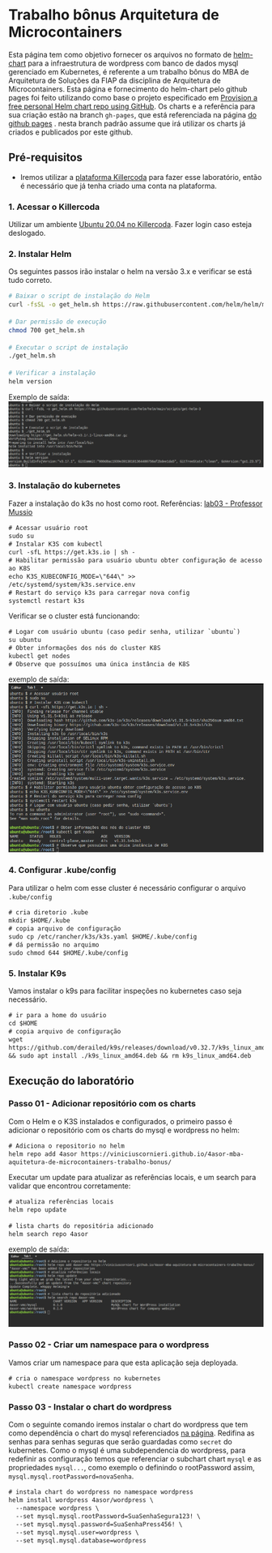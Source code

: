 # Trabalho bônus Arquitetura de Microcontainers

Esta página tem como objetivo fornecer os arquivos no formato de [helm-chart](https://helm.sh/) para a infraestrutura de wordpress com banco de dados mysql gerenciado em Kubernetes, é referente a um trabalho bônus do MBA de Arquitetura de Soluções da FIAP da disciplina de Arquitetura de Microcontainers. Esta página e fornecimento do helm-chart pelo github pages foi feito utilizando como base o projeto especificado em [Provision a free personal Helm chart repo using GitHub](https://medium.com/@gerkElznik/provision-a-free-personal-helm-chart-repo-using-github-583b668d9ba4). Os charts e a referência para sua criação estão na branch `gh-pages`, que está referenciada na página [do github pages](https://viniciuscornieri.github.io/4asor-mba-aquitetura-de-microcontainers-trabalho-bonus/)
. nesta branch padrão assume que irá utilizar os charts já criados e publicados por este github.

## Pré-requisitos

* Iremos utilizar a [plataforma Killercoda](https://killercoda.com/) para fazer esse laboratório, então é necessário que já tenha criado uma conta na plataforma. 

### 1. Acessar o Killercoda 

Utilizar um ambiente [Ubuntu 20.04 no Killercoda](https://killercoda.com/playgrounds/scenario/ubuntu). Fazer login caso esteja deslogado.

### 2. Instalar Helm

Os seguintes passos irão instalar o helm na versão 3.x e verificar se está tudo correto.

```sh
# Baixar o script de instalação do Helm
curl -fsSL -o get_helm.sh https://raw.githubusercontent.com/helm/helm/main/scripts/get-helm-3

# Dar permissão de execução
chmod 700 get_helm.sh

# Executar o script de instalação
./get_helm.sh

# Verificar a instalação
helm version

```

Exemplo de saída:
![prereq-install-helm-out](docs/prereq-install-helm-out.png)

### 3. Instalação do kubernetes

Fazer a instalação do k3s no host como root. Referências: [lab03 - Professor Mussio](https://github.com/lmussio/lab-container-linux/tree/main/lab03)

```shell
# Acessar usuário root
sudo su
# Instalar K3S com kubectl
curl -sfL https://get.k3s.io | sh -
# Habilitar permissão para usuário ubuntu obter configuração de acesso ao K8S
echo K3S_KUBECONFIG_MODE=\"644\" >> /etc/systemd/system/k3s.service.env
# Restart do serviço k3s para carregar nova config
systemctl restart k3s
```
Verificar se o cluster está funcionando:
```shell
# Logar com usuário ubuntu (caso pedir senha, utilizar `ubuntu`)
su ubuntu
# Obter informações dos nós do cluster K8S
kubectl get nodes
# Observe que possuímos uma única instância de K8S
```

exemplo de saída:
![exemplo de saída install k3s](docs/prereq-install-k3s-out.png)

### 4. Configurar .kube/config

Para utilizar o helm com esse cluster é necessário configurar o arquivo `.kube/config`

```shell
# cria diretorio .kube
mkdir $HOME/.kube
# copia arquivo de configuração
sudo cp /etc/rancher/k3s/k3s.yaml $HOME/.kube/config
# dá permissão no arquimo
sudo chmod 644 $HOME/.kube/config
```

### 5. Instalar K9s

Vamos instalar o k9s para facilitar inspeções no kubernetes caso seja necessário.

```shell
# ir para a home do usuário
cd $HOME
# copia arquivo de configuração
wget https://github.com/derailed/k9s/releases/download/v0.32.7/k9s_linux_amd64.deb && sudo apt install ./k9s_linux_amd64.deb && rm k9s_linux_amd64.deb
```

## Execução do laboratório

### Passo 01 - Adicionar repositório com os charts

Com o Helm e o K3S instalados e configurados, o primeiro passo é adicionar o repositório com os charts do mysql e wordpress no helm:

```shell
# Adiciona o repositorio no helm
helm repo add 4asor https://viniciuscornieri.github.io/4asor-mba-aquitetura-de-microcontainers-trabalho-bonus/

```

Executar um update para atualizar as referências locais, e um search para validar que encontrou corretamente:

```shell
# atualiza referências locais
helm repo update

# lista charts do repositória adicionado
helm search repo 4asor

```

exemplo de saída:
![exemplo de saída lab step01 adicionar repo](docs/lab-step01-adicionar-repo.png)

### Passo 02 - Criar um namespace para o wordpress

Vamos criar um namespace para que esta aplicação seja deployada.

```shell
# cria o namespace wordpress no kubernetes
kubectl create namespace wordpress

```

### Passo 03 - Instalar o chart do wordpress

Com o seguinte comando iremos instalar o chart do wordpress que tem como dependência o chart do mysql referenciados [na página](https://viniciuscornieri.github.io/4asor-mba-aquitetura-de-microcontainers-trabalho-bonus/). Redifina as senhas para senhas seguras que serão guardadas como `secret` do kubernetes. Como o mysql é uma subdependencia do wordpress, para redefinir as configuração temos que referenciar o subchart chart `mysql` e as propriedades `mysql...`, como exemplo o definindo o rootPassword assim, `mysql.mysql.rootPassword=novaSenha`.

```shell
# instala chart do wordpress no namespace wordpress
helm install wordpress 4asor/wordpress \
  --namespace wordpress \
  --set mysql.mysql.rootPassword=SuaSenhaSegura123! \
  --set mysql.mysql.password=SuaSenhaPress456! \
  --set mysql.mysql.user=wordpress \
  --set mysql.mysql.database=wordpress

```